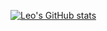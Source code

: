 [![Leo's GitHub stats](https://github-readme-stats.vercel.app/api?username=LeoXing1996&theme=onedark)](https://github.com/anuraghazra/github-readme-stats)

